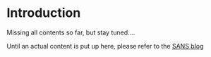 # Introduction #

Missing all contents so far, but stay tuned....


Until an actual content is put up here, please refer to the [SANS blog](http://computer-forensics.sans.org/blog/2011/11/30/log2timeline-plugin-creation)